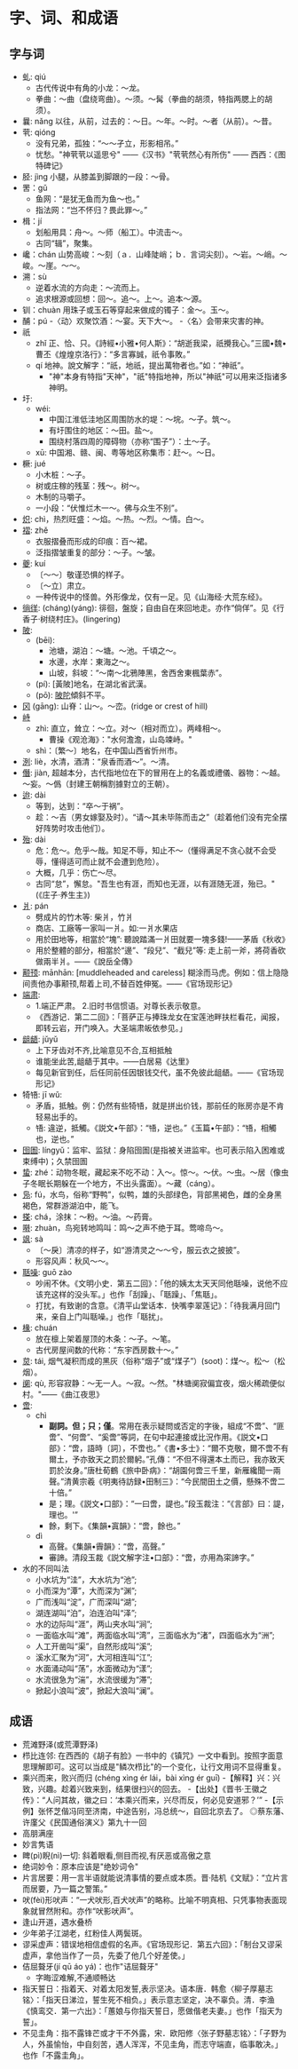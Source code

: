 # 字、词、和成语

## 字与词

- 虬: qiú
  - 古代传说中有角的小龙：～龙。
  - 拳曲：～曲（盘绕弯曲）。～须。～髯（拳曲的胡须，特指两腮上的胡须）。
- 曩: nǎng 以往，从前，过去的：～日。～年。～时。～者（从前）。～昔。
- 茕: qióng
  - 没有兄弟，孤独：“～～孑立，形影相吊。”
  - 忧愁。"神茕茕以遥思兮" ——《汉书》"茕茕然心有所伤" —— 西西：《图特碑记》
- 胫: jìng 小腿，从膝盖到脚跟的一段：～骨。
- 罟：gǔ
  - 鱼网：“是犹无鱼而为鱼～也。”
  - 指法网：“岂不怀归？畏此罪～。”
- 楫：jí
  - 划船用具：舟～。～师（船工）。中流击～。
  - 古同“辑”，聚集。
- 巉：chán 山势高峻：～刻（ａ．山峰陡峭；ｂ．言词尖刻）。～岩。～峭。～峻。～崖。～～。
- 溯：sù
  - 逆着水流的方向走：～流而上。
  - 追求根源或回想：回～。追～。上～。追本～源。
- 钏：chuàn 用珠子或玉石等穿起来做成的镯子：金～。玉～。
- 酺：pú
  -〈动〉欢聚饮酒：～宴。天下大～。
  -〈名〉会带来灾害的神。
- 祇
  - zhǐ 正、恰、只。《詩經•小雅•何人斯》：“胡逝我梁，祇攪我心。”三國•魏•曹丕《煌煌京洛行》：“多言寡誠，祇令事敗。”
  - qí 地神。說文解字：“祇，地祇，提出萬物者也。”如：“神祇”。
    - "神"本身有特指"天神"，"祇"特指地神，所以"神祇"可以用来泛指诸多神明。
- 圩:
  - wéi:
    - 中国江淮低洼地区周围防水的堤：～垸。～子。筑～。
    - 有圩围住的地区：～田。盐～。
    - 围绕村落四周的障碍物（亦称“围子”）：土～子。
  - xū: 中国湘、赣、闽、粤等地区称集市：赶～。～日。
- 橛: jué
  - 小木桩：～子。
  - 树或庄稼的残茎：残～。树～。
  - 木制的马嚼子。
  - 一小段：“伏惟烂木一～。佛与众生不别”。
- [炽](https://www.zdic.net/hans/%E7%82%BD): chì，热烈旺盛：～焰。～热。～烈。～情。白～。
- [褶](https://www.zdic.net/hans/%E8%A4%B6): zhě
  - 衣服摺叠而形成的印痕：百～裙。
  - 泛指摺皱重复的部分：～子。～皱。
- [夔](https://www.zdic.net/hans/%E5%A4%94): kuí
  - 〔～～〕敬谨恐惧的样子。
  - 〔～立〕肃立。
  - 一种传说中的怪兽。外形像龙，仅有一足。见《山海经·大荒东经》。
- [徜徉](https://www.zdic.net/hant/%E5%BE%9C): (cháng)(yáng): 徘徊，盤旋；自由自在來回地走。亦作“倘佯”。见《行香子·树绕村庄》。(lingering)
- [陂](https://www.zdic.net/hant/%E9%99%82):
  - (bēi):
    - 池塘，湖泊：～塘。～池。千頃之～。
    - 水邊，水岸：東海之～。
    - 山坡，斜坡：“～南～北鴉陣黑，舍西舍東楓葉赤”。
  - (pí): [黃陂]地名，在湖北省武漢。
  - (pō): [陂陀](—tuó)傾斜不平。
- [冈](https://www.zdic.net/hans/%E5%86%88) (gāng): 山脊：山～。～峦。(ridge or crest of hill)
- [峙](https://www.zdic.net/hans/%E5%B3%99)
  - zhì: 直立，耸立：～立。对～（相对而立）。两峰相～。
    - 曹操《观沧海》："水何澹澹，山岛竦峙。"
  - shì：〔繁～〕地名，在中国山西省忻州市。
- [洌](https://www.zdic.net/hant/%E6%B4%8C): liè，水清，酒清：“泉香而酒～”。～清。
- [僭](https://www.zdic.net/hant/%E5%83%AD): jiàn, 超越本分，古代指地位在下的冒用在上的名義或禮儀、器物：～越。～妄。～僞（封建王朝稱割據對立的王朝）。
- [迨](https://www.zdic.net/hans/%E8%BF%A8): dài
  - 等到，达到：“卒～于祸”。
  - 趁：～吉（男女嫁娶及时）。“请～其未毕陈而击之”（趁着他们没有完全摆好阵势时攻击他们）。
- [殆](https://www.zdic.net/hans/%E6%AE%86): dài
  - 危：危～。危乎～哉。知足不辱，知止不～（懂得满足不贪心就不会受辱，懂得适可而止就不会遭到危险）。
  - 大概，几乎：伤亡～尽。
  - 古同“怠”，懈怠。"吾生也有涯，而知也无涯，以有涯随无涯，殆已。" (《庄子·养生主》)
- [爿](https://www.zdic.net/hant/%E7%88%BF): pán
  - 劈成片的竹木等: 柴爿，竹爿
  - 商店、工廠等一家叫一爿。如:一爿水果店
  - 用於田地等，相當於“塊”: 聽說踏滿一爿田就要一塊多錢!——茅盾《秋收》
  - 用於整體的部分，相當於“邊”、“段兒”、“截兒”等: 走上前一斧，將荷香砍做兩半爿。——《說岳全傳》
- [颟顸](https://www.zdic.net/hans/%E9%A2%9F%E9%A1%B8): mānhān: [muddleheaded and careless] 糊涂而马虎。例如：信上隐隐间责他办事颟顸,帮着上司,不替百姓伸冤。——《官场现形记》
- [端肃](https://www.zdic.net/hans/%E7%AB%AF%E8%82%83):
  - 1.端正严肃。 2.旧时书信惯语。对尊长表示敬意。
  - 《西游记．第二二回》：「菩萨正与捧珠龙女在宝莲池畔扶栏看花，闻报，即转云岩，开门唤入。大圣端肃皈依参见。」
- [龃龉](https://www.zdic.net/hans/%E9%BE%83%E9%BE%89): jǔyǔ
  - 上下牙齿对不齐,比喻意见不合,互相抵触
  - 谁能坐此苦,龃龉于其中。——白居易《达里》
  - 每见新官到任，后任同前任因银钱交代，虽不免彼此龃龉。——《官场现形记》
- 犄啎: jī wǔ:
  - 矛盾，抵触。例：仍然有些犄啎，就是拼出价钱，那前任的账房亦是不肯轻易出手的。
  - 啎: 違逆，抵觸。《説文•午部》：“啎，逆也。”《玉篇•午部》：“啎，相觸也，逆也。”
- [囹圄](https://www.zdic.net/hans/%E5%9B%B9%E5%9C%84): língyǔ：监牢、监狱：身陷囹圄(是指被关进监牢。也可表示陷入困难或束缚中)；久禁囹圄
- [蛰](https://www.zdic.net/hans/%E8%9B%B0): zhé：动物冬眠，藏起来不吃不动：入～。惊～。～伏。～虫。～居（像虫子冬眠长期躲在一个地方，不出头露面）。～藏（cáng）。
- [凫](https://www.zdic.net/hans/%E5%87%AB): fú，水鸟，俗称“野鸭”，似鸭，雄的头部绿色，背部黑褐色，雌的全身黑褐色，常群游湖泊中，能飞。
- [搽](https://www.zdic.net/hans/%E6%90%BD): chá，涂抹：～粉。～油。～药膏。
- [啭](https://www.zdic.net/hans/%E5%95%AD): zhuàn，鸟宛转地鸣叫：鸣～之声不绝于耳。莺啼鸟～。
- [飒](https://www.zdic.net/hans/%E9%A3%92): sà
  - 〔～戾〕清凉的样子，如“游清灵之～～兮，服云衣之披披”。
  - 形容风声：秋风～～。
- [聒噪](https://www.zdic.net/hans/%E8%81%92%E5%99%AA): guō zào
  - 吵闹不休。《文明小史．第五二回》：「他的姨太太天天同他聒噪，说他不应该充这样的没头军。」也作「刮躁」、「聒躁」、「焦聒」。
  - 打扰，有致谢的含意。《清平山堂话本．快嘴李翠莲记》：「待我满月回门来，亲自上门叫聒噪。」也作「聒扰」。
- [椽](https://www.zdic.net/hans/%E6%A4%BD): chuán
  - 放在檩上架着屋顶的木条：～子。～笔。
  - 古代房屋间数的代称：“东宇西房数十～。”
- [炱](https://www.zdic.net/hans/%E7%82%B1): tái, 烟气凝积而成的黑灰（俗称“烟子”或“煤子”）(soot)：煤～。松～（松烟）。
- [阒](https://www.zdic.net/hans/%E9%98%92): qù, 形容寂静：～无一人。～寂。～然。"林塘阒寂偏宜夜，烟火稀疏便似村。"——《曲江夜思》
- [啻](https://www.zdic.net/hant/%E5%95%BB):
  - chì
    - **副詞。但；只；僅**。常用在表示疑問或否定的字後，組成“不啻”、“匪啻”、“何啻”、“奚啻”等詞，在句中起連接或比況作用。《説文•口部》：“啻，語時〔詞〕，不啻也。”《書•多士》：“爾不克敬，爾不啻不有爾土，予亦致天之罰於爾躬。”孔傳：“不但不得還本土而已，我亦致天罰於汝身。”唐杜荀鶴《旅中卧病》：“胡園何啻三千里，新雁纔聞一兩聲。”清黄宗羲《明夷待訪録•田制三》：“今民間田土之價，懸殊不啻二十倍。”
    - 是；理。《説文•口部》：“一曰啻，諟也。”段玉裁注：“《言部》曰：諟，理也。'”
    - 餘，剩下。《集韻•寘韻》：“啻，餘也。”
  - dì
    - 高聲。《集韻•霽韻》：“啻，高聲。”
    - 審諦。清段玉裁《説文解字注•口部》：“啻，亦用為寀諦字。”
- 水的不同叫法
  - 小水坑为“洼”，大水坑为“池”;
  - 小而深为“潭”，大而深为“渊”;
  - 广而浅叫“淀”，广而深叫“湖”;
  - 湖连湖叫“泊”，泊连泊叫“泽”;
  - 水的边际叫“涯”，两山夹水叫“涧”;
  - 一面临水叫“滩”，两面临水叫“湾”，三面临水为“渚”，四面临水为“洲”;
  - 人工开凿叫“渠”，自然形成叫“溪”;
  - 溪水汇聚为“河”，大河相连叫“江”;
  - 水面涌动叫“荡”，水面微动为“漾”;
  - 水流很急为“湍”，水流很缓为“滞”;
  - 掀起小浪叫“波”，掀起大浪叫“澜”。


## 成语

- 荒滩野泽(或荒潭野泽)
- 栉比连邻: 在西西的《胡子有脸》一书中的《镇咒》一文中看到。按照字面意思理解即可。这可以当成是"鳞次栉比"的一个变化，让行文用词不显得重复。
- 乘兴而来，败兴而归 (chéng xìng ér lái，bài xìng ér guī)
  -【解释】兴：兴致，兴趣。趁着兴致来到，结果很扫兴的回去。
  -【出处】《晋书·王徽之传》：“人问其故，徽之曰：‘本乘兴而来，兴尽而反，何必见安道邪？’”
  -【示例】张怀芝偕冯同至济南，中途告别，冯总统～，自回北京去了。 ◎蔡东藩、许廑父《民国通俗演义》第九十一回
- 高朋满座
- 妙言隽语
- 睥(pì)睨(nì)一切: 斜着眼看,侧目而视,有厌恶或高傲之意
- 绝词妙令：原本应该是"绝妙词令"
- 片言居要：用一言半语就能说清事情的要点或本质。晋·陆机《文赋》：“立片言而居要，乃一篇之警策。”
- 吠(fèi)形吠声：“一犬吠形,百犬吠声”的略称。比喻不明真相、只凭事物表面现象就冒然附和。亦作“吠影吠声”。
- 逢山开道，遇水叠桥
- 少年弟子江湖老，红粉佳人两鬓斑。
- 谬采虚声：错误地相信虚假的名声。《官场现形记．第五六回》：「制台又谬采虚声，拿他当作了一员，先委了他几个好差使。」
- 佶屈聱牙(jí qū áo yá)：也作"诘屈聱牙"
  - 字晦涩难解,不通顺畅达
- 指天誓日：指着天、对着太阳发誓,表示坚决。语本唐．韩愈〈柳子厚墓志铭〉：「指天日涕泣，誓生死不相负。」表示意志坚定，决不辜负。清．李渔《慎鸾交．第一六出》：「蕙娘与你指天誓日，愿做偕老夫妻。」也作「指天为誓」。
- 不见圭角：指不露锋芒或才干不外露，宋．欧阳修〈张子野墓志铭〉：「子野为人，外虽愉怡，中自刻苦，遇人浑浑，不见圭角，而志守端直，临事敢决。」也作「不露圭角」。
